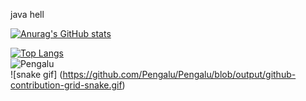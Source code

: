 java hell

[![Anurag's GitHub stats](https://github-readme-stats.vercel.app/api?username=Pengalu&show_icons=true&theme=synthwave)](https://github.com/anuraghazra/github-readme-stats)

[![Top Langs](https://github-readme-stats.vercel.app/api/top-langs/?username=Pengalu&theme=synthwave)](https://github.com/anuraghazra/github-readme-stats)
<br>
<img src="https://github-readme-streak-stats.herokuapp.com/?user=Pengalu&theme=synthwave" alt="Pengalu"/>
<br>
![snake gif]
(https://github.com/Pengalu/Pengalu/blob/output/github-contribution-grid-snake.gif)

